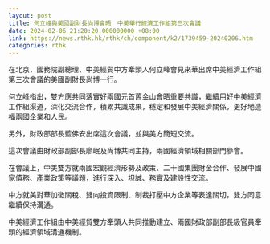```yaml
---
layout: post
title: 何立峰與美國副財長尚博會晤　中美舉行經濟工作組第三次會議　
date: 2024-02-06 21:20:20.000000000 +08:00
link: https://news.rthk.hk/rthk/ch/component/k2/1739459-20240206.htm
categories: rthk
---
```


在北京，國務院副總理、中美經貿中方牽頭人何立峰會見來華出席中美經濟工作組第三次會議的美國副財長尚博一行。

何立峰指出，雙方應共同落實好兩國元首舊金山會晤重要共識，繼續用好中美經濟工作組渠道，深化交流合作，積累共識成果，穩定和發展中美經濟關係，更好地造福兩國企業和人民。

另外，財政部部長藍佛安出席這次會議，並與美方簡短交流。

這次會議由財政部副部長廖岷及尚博共同主持，兩國經濟領域相關部門參會。

在會議上，中美雙方就兩國宏觀經濟形勢及政策、二十國集團財金合作、發展中國家債務、產業政策等議題，進行深入、坦誠、務實及建設性交流。

中方就美對華加徵關稅、雙向投資限制、制裁打壓中方企業等表達關切，雙方同意繼續保持溝通。

中美經濟工作組由中美經貿雙方牽頭人共同推動建立、兩國財政部副部長級官員牽頭的經濟領域溝通機制。
